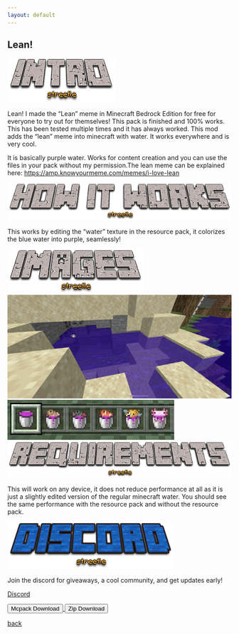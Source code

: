 ```yaml
---
layout: default
---
```


## Lean!

<img src="/all/intro.png" alt="intro">

Lean! I made the “Lean” meme in Minecraft Bedrock Edition for free for everyone to try out for themselves! This pack is finished and 100% works. This has been tested multiple times and it has always worked. This mod adds the “lean” meme into minecraft with water. It works everywhere and is very cool.

It is basically purple water. Works for content creation and you can use the files in your pack without my permission.The lean meme can be explained here: https://amp.knowyourmeme.com/memes/i-love-lean

<img src="/all/how.png" alt="howitworks">

This works by editing the “water” texture in the resource pack, it colorizes the blue water into purple, seamlessly!

<img src="/all/images.png" alt="images">

<img src="/lean/lean.png" alt="Lean">

<img src="/lean/bucket.png" alt="Lean in a bucket">

<img src="/all/req.png" alt="requirements">

This will work on any device, it does not reduce performance at all as it is just a slightly edited version of the regular minecraft water. You should see the same performance with the resource pack and without the resource pack.

<img src="/all/discord.png" alt="discord">

Join the discord for giveaways, a cool community, and get updates early! 

[Discord](./discord)

<a href="/lean/lean-mcpack.mcpack" download="lean-mcpack"> 
<button type="button">Mcpack Download</button> 
</a>

<a href="/lean/lean-zip.zip" download="lean-zip"> 
<button type="button">Zip Download</button> 
</a>

[back](./)
<head>
</head>
